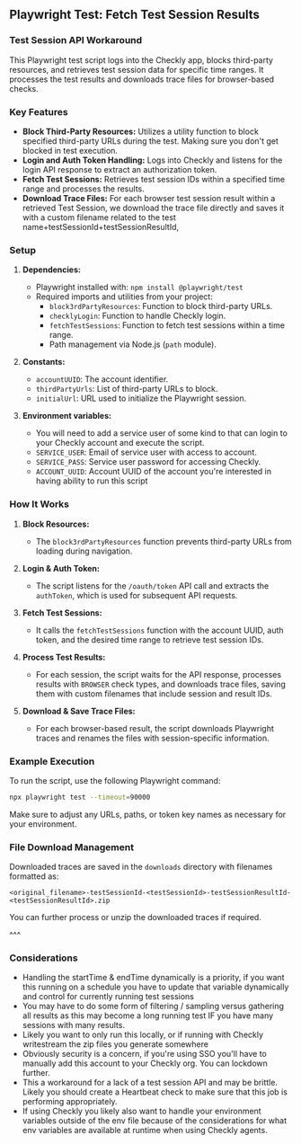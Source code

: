 ## Playwright Test: Fetch Test Session Results
### Test Session API Workaround

This Playwright test script logs into the Checkly app, blocks third-party resources, and retrieves test session data for specific time ranges. It processes the test results and downloads trace files for browser-based checks.

### Key Features
- **Block Third-Party Resources:** Utilizes a utility function to block specified third-party URLs during the test. Making sure you don't get blocked in test execution.
- **Login and Auth Token Handling:** Logs into Checkly and listens for the login API response to extract an authorization token.
- **Fetch Test Sessions:** Retrieves test session IDs within a specified time range and processes the results.
- **Download Trace Files:** For each browser test session result within a retrieved Test Session, we download the trace file directly and saves it with a custom filename related to the test name+testSessionId+testSessionResultId,

### Setup

1. **Dependencies:**
   - Playwright installed with: `npm install @playwright/test`
   - Required imports and utilities from your project:
     - `block3rdPartyResources`: Function to block third-party URLs.
     - `checklyLogin`: Function to handle Checkly login.
     - `fetchTestSessions`: Function to fetch test sessions within a time range.
     - Path management via Node.js (`path` module).

2. **Constants:**
   - `accountUUID`: The account identifier.
   - `thirdPartyUrls`: List of third-party URLs to block.
   - `initialUrl`: URL used to initialize the Playwright session.

3. **Environment variables:**
   - You will need to add a service user of some kind to that can login to your Checkly account and execute the script. 
   - `SERVICE_USER`: Email of service user with access to account.
   - `SERVICE_PASS`: Service user password for accessing Checkly.
   - `ACCOUNT_UUID`: Account UUID of the account you're interested in having ability to run this script


### How It Works

1. **Block Resources:**
   - The `block3rdPartyResources` function prevents third-party URLs from loading during navigation.
   
2. **Login & Auth Token:**
   - The script listens for the `/oauth/token` API call and extracts the `authToken`, which is used for subsequent API requests.

3. **Fetch Test Sessions:**
   - It calls the `fetchTestSessions` function with the account UUID, auth token, and the desired time range to retrieve test session IDs.
   
4. **Process Test Results:**
   - For each session, the script waits for the API response, processes results with `BROWSER` check types, and downloads trace files, saving them with custom filenames that include session and result IDs.
   
5. **Download & Save Trace Files:**
   - For each browser-based result, the script downloads Playwright traces and renames the files with session-specific information.

### Example Execution

To run the script, use the following Playwright command:

```bash
npx playwright test --timeout=90000
```

Make sure to adjust any URLs, paths, or token key names as necessary for your environment.

### File Download Management

Downloaded traces are saved in the `downloads` directory with filenames formatted as:
```
<original_filename>-testSessionId-<testSessionId>-testSessionResultId-<testSessionResultId>.zip
```

You can further process or unzip the downloaded traces if required.

^^^

### Considerations

   - Handling the startTime & endTime dynamically is a priority, if you want this running on a schedule you have to update that variable dynamically and control for currently running test sessions
   - You may have to do some form of filtering / sampling versus gathering all results as this may become a long running test IF you have many sessions with many results.
   - Likely you want to only run this locally, or if running with Checkly writestream the zip files you generate somewhere
   - Obviously security is a concern, if you're using SSO you'll have to manually add this account to your Checkly org. You can lockdown further.
   - This a workaround for a lack of a test session API and may be brittle. Likely you should create a Heartbeat check to make sure that this job is performing appropriately.
   - If using Checkly you likely also want to handle your environment variables outside of the env file because of the considerations for what env variables are available at runtime when using Checkly agents. 